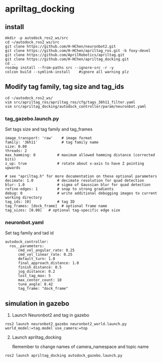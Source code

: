 # apriltag_docking

## install
```
mkdir -p autodock_ros2_ws/src
cd ~/autodock_ros2_ws/src
git clone https://github.com/H-HChen/neuronbot2.git
git clone https://github.com/H-HChen/apriltag_ros.git -b foxy-devel
git clone https://github.com/AprilRobotics/apriltag.git
git clone https://github.com/H-HChen/apriltag_docking.git 
cd ..
rosdep install --from-paths src --ignore-src -r -y
colcon build --symlink-install    #ignore all warning plz 
``` 

## Modify tag family, tag size and tag_ids
```
cd ~/autodock_ros2_ws/
vim src/apriltag_ros/apriltag_ros/cfg/tags_36h11_filter.yaml
vim src/apriltag_docking/autodock_controller/param/neuronbot.yaml
```
### tag_gazebo.launch.py
Set tags size and tag family and tag_frames
```
image_transport: 'raw'    # image format
family: '36h11'           # tag family name
size: 0.08
threads: 2
max_hamming: 0          # maximum allowed hamming distance (corrected bits)
z_up: true              # rotate about x-axis to have Z pointing upwards

# see "apriltag.h" for more documentation on these optional parameters
decimate: 1.0           # decimate resolution for quad detection
blur: 1.0               # sigma of Gaussian blur for quad detection
refine-edges: 1         # snap to strong gradients
debug: 0                # write additional debugging images to current working directory
tag_ids: [0]            # tag ID
tag_frames: [dock_frame]  # optional frame name
tag_sizes: [0.08]   # optional tag-specific edge size
```
### neuronbot.yaml

Set tag family and tad id
```
autodock_controller:
  ros__parameters:
      cmd_vel_angular_rate: 0.25
      cmd_vel_linear_rate: 0.25
      default_turn: 1.0
      final_approach_distance: 1.0
      finish_distance: 0.5
      jog_distance: 0.2
      lost_tag_max: 5
      max_center_count: 10
      tune_angle: 0.42
      tag_frame: "dock_frame"
```
## simulation in gazebo
1. Launch Neuronbot2 and tag in gazebo
```
ros2 launch neuronbot2_gazebo neuronbot2_world.launch.py world_model:=tag.model use_camera:=top
```
2. Launch apriltag_docking 

    Remember to change names of camera_namespace and topic name
```
ros2 launch apriltag_docking autodock_gazebo.launch.py
```
